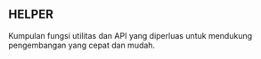 ## HELPER 

Kumpulan fungsi utilitas dan API yang diperluas untuk mendukung pengembangan yang cepat dan mudah.